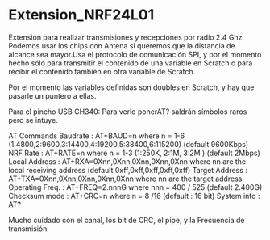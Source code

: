 # Extension_NRF24L01

Extensión para realizar transmisiones y recepciones por radio 2.4 Ghz. Podemos usar los chips con Antena si queremos que la distancia de alcance
sea mayor.Usa el protocolo de comunicación SPI, y por el momento hecho sólo para transmitir el contenido de una variable en Scratch o
para recibir el contenido también en otra variable de Scratch.

Por el momento las variables definidas son doubles en Scratch, y hay que pasarle un puntero a ellas.

Para el pincho USB CH340:
Para verlo ponerAT? saldrán símbolos raros pero se intuye.

AT Commands
Baudrate : AT+BAUD=n where n =  1-6 (1:4800,2:9600,3:14400,4:19200,5:38400,6:115200) (default 9600Kbps)
NRF Rate : AT+RATE=n where n =  1-3 (1:250K, 2:1M, 3:2M ) (default 2Mbps)
Local Address : AT+RXA=0Xnn,0Xnn,0Xnn,0Xnn,0Xnn where nn are the local receiving address (default 0xff,0xff,0xff,0xff,0xff)
Target Address  : AT+TXA=0Xnn,0Xnn,0Xnn,0Xnn,0Xnn where nn are the target address
Operating Freq. : AT+FREQ=2.nnnG where nnn = 400 / 525 (default 2.400G)
Checksum mode : AT+CRC=n where n = 8 /16 (default : 16 bit)
System info : AT?

Mucho cuidado con el canal, los bit de CRC, el pipe, y la Frecuencia de transmisión
